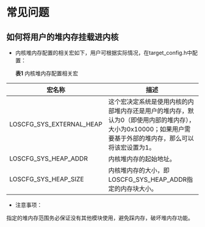 # 常见问题


## 如何将用户的堆内存挂载进内核

- 内核堆内存配置的相关宏如下，用户可根据实际情况，在target_config.h中配置：

  **表1** 内核堆内存配置相关宏

| 宏名称 | 描述 | 
| -------- | -------- |
| LOSCFG_SYS_EXTERNAL_HEAP | 这个宏决定系统是使用内核的内部堆内存还是用户的堆内存，默认为0（即使用内部的堆内存），大小为0x10000；如果用户需要基于外部的堆内存，那么可以将该宏设置为1。 | 
| LOSCFG_SYS_HEAP_ADDR | 内核堆内存的起始地址。 | 
| LOSCFG_SYS_HEAP_SIZE | 内核堆内存的大小，即LOSCFG_SYS_HEAP_ADDR指定的内存块大小。 | 

- 注意事项：

指定的堆内存范围务必保证没有其他模块使用，避免踩内存，破坏堆内存功能。


